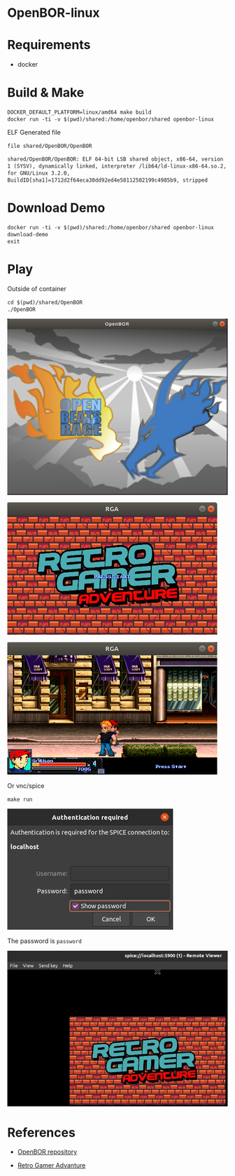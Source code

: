# OpenBOR-linux


# Requirements

* docker

# Build & Make

```
DOCKER_DEFAULT_PLATFORM=linux/amd64 make build
docker run -ti -v $(pwd)/shared:/home/openbor/shared openbor-linux
```

ELF Generated file

```
file shared/OpenBOR/OpenBOR
```

```
shared/OpenBOR/OpenBOR: ELF 64-bit LSB shared object, x86-64, version 1 (SYSV), dynamically linked, interpreter /lib64/ld-linux-x86-64.so.2, for GNU/Linux 3.2.0, BuildID[sha1]=1712d2f64eca30dd92ed4e58112502199c4985b9, stripped
```


# Download Demo

```
docker run -ti -v $(pwd)/shared:/home/openbor/shared openbor-linux
download-demo
exit
```

# Play

Outside of container

```
cd $(pwd)/shared/OpenBOR
./OpenBOR
```

![](doc/openbor.png)

![](doc/start.png)

![](doc/playing.png)


Or vnc/spice

```
make run
```
![](doc/spice-password.png)

The password is `password`

![](doc/spice-viewer.png)

# References

* [OpenBOR repository](https://github.com/DCurrent/openbor)

* [Retro Gamer Advanture](http://www.zvitor.com.br/projeto/rga.html)
